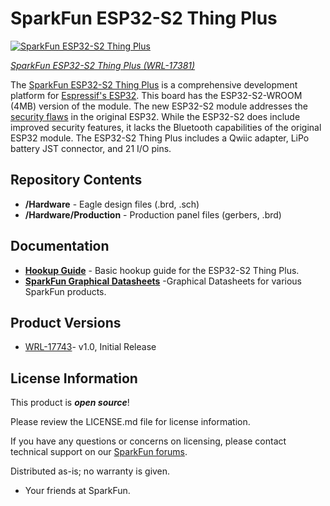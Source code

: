 SparkFun ESP32-S2 Thing Plus
========================================

[![SparkFun ESP32-S2 Thing Plus](https://cdn.sparkfun.com//assets/parts/1/6/8/6/2/17743-SparkFun_Thing_Plus_-_ESP32-S2_WROOM-01.jpg)](https://www.sparkfun.com/products/17743)

[*SparkFun ESP32-S2 Thing Plus (WRL-17381)*](https://www.sparkfun.com/products/17743)

The [SparkFun ESP32-S2 Thing Plus](https://www.sparkfun.com/products/17743) is a comprehensive development platform for [Espressif's ESP32](https://espressif.com/en/products/hardware/esp32/overview). This board has the ESP32-S2-WROOM (4MB) version of the module. The new ESP32-S2 module addresses the [security flaws](https://www.espressif.com/en/news/ESP32_FIA_Analysis) in the original ESP32. While the ESP32-S2 does include improved security features, it lacks the Bluetooth capabilities of the original ESP32 module. The ESP32-S2 Thing Plus includes a Qwiic adapter, LiPo battery JST connector, and 21 I/O pins.

Repository Contents
-------------------

* **/Hardware** - Eagle design files (.brd, .sch)
* **/Hardware/Production** - Production panel files (gerbers, .brd)

Documentation
--------------
* **[Hookup Guide](https://learn.sparkfun.com/tutorials/1660)** - Basic hookup guide for the ESP32-S2 Thing Plus.
* **[SparkFun Graphical Datasheets](https://github.com/sparkfun/Graphical_Datasheets)** -Graphical Datasheets for various SparkFun products.

Product Versions
----------------
* [WRL-17743](https://www.sparkfun.com/products/17743)- v1.0, Initial Release

License Information
-------------------

This product is _**open source**_! 

Please review the LICENSE.md file for license information. 

If you have any questions or concerns on licensing, please contact technical support on our [SparkFun forums](https://forum.sparkfun.com/viewforum.php?f=152).

Distributed as-is; no warranty is given.

- Your friends at SparkFun.

